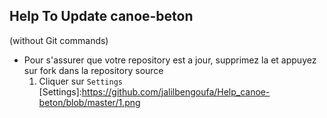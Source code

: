 ## Help To Update canoe-beton
(without Git commands)

- Pour s'assurer que votre repository est a jour, supprimez la et appuyez sur fork dans la repository source 
    1. Cliquer sur `Settings` [Settings]:https://github.com/jalilbengoufa/Help_canoe-beton/blob/master/1.png
